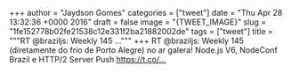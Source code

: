 
+++
author = "Jaydson Gomes"
categories = ["tweet"]
date = "Thu Apr 28 13:32:36 +0000 2016"
draft = false
image = "{TWEET_IMAGE}"
slug = "1fe152778b02fe21538c12e331f2ba21882002de"
tags = ["tweet"]
title = """RT @braziljs: Weekly 145 ..."""
+++
RT @braziljs: Weekly 145 (diretamente do frio de Porto Alegre) no ar galera! Node.js V6, NodeConf Brazil e HTTP/2 Server Push https://t.co/…
